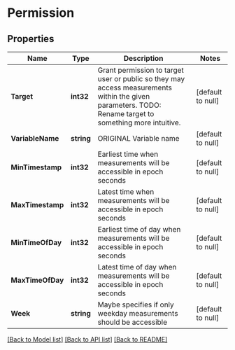 # Permission

## Properties
Name | Type | Description | Notes
------------ | ------------- | ------------- | -------------
**Target** | **int32** | Grant permission to target user or public so they may access measurements within the given parameters. TODO: Rename target to something more intuitive. | [default to null]
**VariableName** | **string** | ORIGINAL Variable name | [default to null]
**MinTimestamp** | **int32** | Earliest time when measurements will be accessible in epoch seconds | [default to null]
**MaxTimestamp** | **int32** | Latest time when measurements will be accessible in epoch seconds | [default to null]
**MinTimeOfDay** | **int32** | Earliest time of day when measurements will be accessible in epoch seconds | [default to null]
**MaxTimeOfDay** | **int32** | Latest time of day when measurements will be accessible in epoch seconds | [default to null]
**Week** | **string** | Maybe specifies if only weekday measurements should be accessible | [default to null]

[[Back to Model list]](../README.md#documentation-for-models) [[Back to API list]](../README.md#documentation-for-api-endpoints) [[Back to README]](../README.md)


